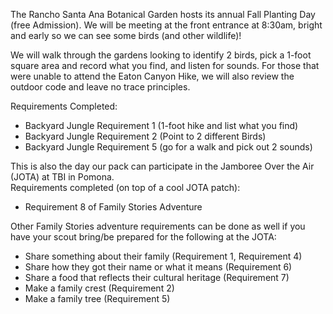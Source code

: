 The Rancho Santa Ana Botanical Garden hosts its annual Fall Planting Day (free Admission).  We will be meeting at the front entrance at 8:30am, bright and early so we can see some birds (and other wildlife)!

We will walk through the gardens looking to identify 2 birds, pick a 1-foot square area and record what you find, and listen for sounds.  For those that were unable to attend the Eaton Canyon Hike, we will also review the outdoor code and leave no trace principles.  

Requirements Completed:
<ul>
<li>Backyard Jungle Requirement 1 (1-foot hike and list what you find)</li>
<li>Backyard Jungle Requirement 2 (Point to 2 different Birds)</li>
<li>Backyard Jungle Requirement 5 (go for a walk and pick out 2 sounds)</li>
</ul>

This is also the day our pack can participate in the Jamboree Over the Air (JOTA) at TBI in Pomona.  
Requirements completed (on top of a cool JOTA patch):
* Requirement 8 of Family Stories Adventure

Other Family Stories adventure requirements can be done as well if you have your scout bring/be prepared for the following at the JOTA:
* Share something about their family (Requirement 1, Requirement 4)
* Share how they got their name or what it means (Requirement 6)
* Share a food that reflects their cultural heritage (Requirement 7)
* Make a family crest (Requirement 2)
* Make a family tree (Requirement 5)
